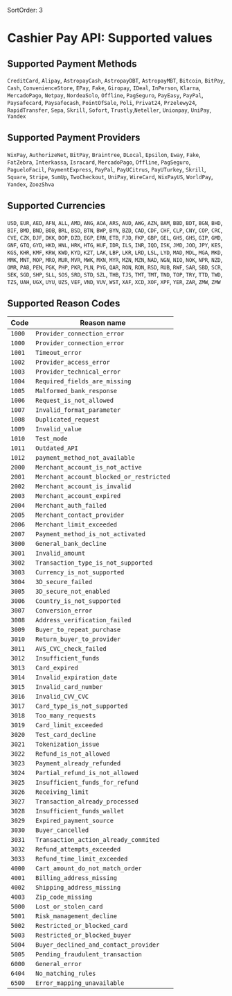 SortOrder: 3
# Cashier Pay API: Supported values

## Supported Payment Methods

`CreditCard`, `Alipay`, `AstropayCash`, `AstropayDBT`, `AstropayMBT`, `Bitcoin`,
`BitPay`, `Cash`, `ConvenienceStore`, `EPay`, `Fake`, `Giropay`, `IDeal`,
`InPerson`, `Klarna`, `MercadoPago`, `Netpay`, `NordeaSolo`, `Offline`,
`PagSeguro`, `PayEasy`, `PayPal`, `Paysafecard`, `Paysafecash`, `PointOfSale`,
`Poli`, `Privat24`, `Przelewy24`, `RapidTransfer`, `Sepa`, `Skrill`,
`Sofort`, `Trustly`,`Neteller`, `Unionpay`, `UniPay`, `Yandex`

## Supported Payment Providers

`WixPay`, `AuthorizeNet`, `BitPay`, `Braintree`, `DLocal`, `Epsilon`,
`Eway`, `Fake`, `FatZebra`, `Interkassa`, `Isracard`, `MercadoPago`,
`Offline`, `PagSeguro`, `PagueloFacil`, `PaymentExpress`, `PayPal`,
`PayUCitrus`, `PayUTurkey`, `Skrill`, `Square`, `Stripe`, `SumUp`,
`TwoCheckout`, `UniPay`, `WireCard`, `WixPayUS`, `WorldPay`, `Yandex`,
`ZoozShva`

## Supported Currencies

`USD`, `EUR`, `AED`, `AFN`, `ALL`, `AMD`, `ANG`, `AOA`, `ARS`, `AUD`,
`AWG`, `AZN`, `BAM`, `BBD`, `BDT`, `BGN`, `BHD`, `BIF`, `BMD`, `BND`,
`BOB`, `BRL`, `BSD`, `BTN`, `BWP`, `BYN`, `BZD`, `CAD`, `CDF`, `CHF`,
`CLP`, `CNY`, `COP`, `CRC`, `CVE`, `CZK`, `DJF`, `DKK`, `DOP`, `DZD`,
`EGP`, `ERN`, `ETB`, `FJD`, `FKP`, `GBP`, `GEL`, `GHS`, `GHS`, `GIP`,
`GMD`, `GNF`, `GTQ`, `GYD`, `HKD`, `HNL`, `HRK`, `HTG`, `HUF`, `IDR`,
`ILS`, `INR`, `IQD`, `ISK`, `JMD`, `JOD`, `JPY`, `KES`, `KGS`, `KHR`,
`KMF`, `KRW`, `KWD`, `KYD`, `KZT`, `LAK`, `LBP`, `LKR`, `LRD`, `LSL`,
`LYD`, `MAD`, `MDL`, `MGA`, `MKD`, `MMK`, `MNT`, `MOP`, `MRO`, `MUR`,
`MVR`, `MWK`, `MXN`, `MYR`, `MZN`, `MZN`, `NAD`, `NGN`, `NIO`, `NOK`,
`NPR`, `NZD`, `OMR`, `PAB`, `PEN`, `PGK`, `PHP`, `PKR`, `PLN`, `PYG`,
`QAR`, `RON`, `RON`, `RSD`, `RUB`, `RWF`, `SAR`, `SBD`, `SCR`, `SEK`,
`SGD`, `SHP`, `SLL`, `SOS`, `SRD`, `STD`, `SZL`, `THB`, `TJS`, `TMT`,
`TMT`, `TND`, `TOP`, `TRY`, `TTD`, `TWD`, `TZS`, `UAH`, `UGX`, `UYU`,
`UZS`, `VEF`, `VND`, `VUV`, `WST`, `XAF`, `XCD`, `XOF`, `XPF`, `YER`,
`ZAR`, `ZMW`, `ZMW`

## Supported Reason Codes


|  Code  | Reason name                  |
| ------ | --------------------------- |
| `1000` | `Provider_connection_error` |
| `1000` | `Provider_connection_error` |
| `1001` | `Timeout_error` |
| `1002` | `Provider_access_error` |
| `1003` | `Provider_technical_error` |
| `1004` | `Required_fields_are_missing` |
| `1005` | `Malformed_bank_response` |
| `1006` | `Request_is_not_allowed` |
| `1007` | `Invalid_format_parameter` |
| `1008` | `Duplicated_request` |
| `1009` | `Invalid_value` |
| `1010` | `Test_mode` |
| `1011` | `Outdated_API` |
| `1012` | `payment_method_not_available` |
| `2000` | `Merchant_account_is_not_active` |
| `2001` | `Merchant_account_blocked_or_restricted` |
| `2002` | `Merchant_account_is_invalid` |
| `2003` | `Merchant_account_expired` |
| `2004` | `Merchant_auth_failed` |
| `2005` | `Merchant_contact_provider` |
| `2006` | `Merchant_limit_exceeded` |
| `2007` | `Payment_method_is_not_activated` |
| `3000` | `General_bank_decline` |
| `3001` | `Invalid_amount` |
| `3002` | `Transaction_type_is_not_supported` |
| `3003` | `Currency_is_not_supported` |
| `3004` | `3D_secure_failed` |
| `3005` | `3D_secure_not_enabled` |
| `3006` | `Country_is_not_supported` |
| `3007` | `Conversion_error` |
| `3008` | `Address_verification_failed` |
| `3009` | `Buyer_to_repeat_purchase` |
| `3010` | `Return_buyer_to_provider` |
| `3011` | `AVS_CVC_check_failed` |
| `3012` | `Insufficient_funds` |
| `3013` | `Card_expired` |
| `3014` | `Invalid_expiration_date` |
| `3015` | `Invalid_card_number` |
| `3016` | `Invalid_CVV_CVC` |
| `3017` | `Card_type_is_not_supported` |
| `3018` | `Too_many_requests` |
| `3019` | `Card_limit_exceeded` |
| `3020` | `Test_card_decline` |
| `3021` | `Tokenization_issue` |
| `3022` | `Refund_is_not_allowed` |
| `3023` | `Payment_already_refunded` |
| `3024` | `Partial_refund_is_not_allowed` |
| `3025` | `Insufficient_funds_for_refund` |
| `3026` | `Receiving_limit` |
| `3027` | `Transaction_already_processed` |
| `3028` | `Insufficient_funds_wallet` |
| `3029` | `Expired_payment_source` |
| `3030` | `Buyer_cancelled` |
| `3031` | `Transaction_action_already_commited` |
| `3032` | `Refund_attempts_exceeded` |
| `3033` | `Refund_time_limit_exceeded` |
| `4000` | `Cart_amount_do_not_match_order` |
| `4001` | `Billing_address_missing` |
| `4002` | `Shipping_address_missing` |
| `4003` | `Zip_code_missing` |
| `5000` | `Lost_or_stolen_card` |
| `5001` | `Risk_management_decline` |
| `5002` | `Restricted_or_blocked_card` |
| `5003` | `Restricted_or_blocked_buyer` |
| `5004` | `Buyer_declined_and_contact_provider` |
| `5005` | `Pending_fraudulent_transaction` |
| `6000` | `General_error` |
| `6404` | `No_matching_rules` |
| `6500` | `Error_mapping_unavailable` |
